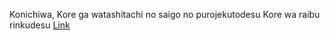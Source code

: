 Konichiwa, Kore ga watashitachi no saigo no purojekutodesu
Kore wa raibu rinkudesu <a href="https://gamakagami.github.io/Imissher-Project/">Link</a>
